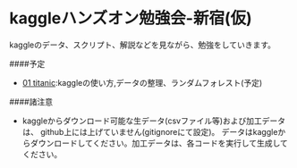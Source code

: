 # kaggleハンズオン勉強会-新宿(仮)

kaggleのデータ、スクリプト、解説などを見ながら、勉強をしていきます。

####予定
- [01 titanic](01):kaggleの使い方,データの整理、ランダムフォレスト(予定)

####諸注意
- kaggleからダウンロード可能な生データ(csvファイル等)および加工データは、
github上には上げていません(gitignoreにて設定)。
データはkaggleからダウンロードしてください。加工データは、各コードを実行して生成してください。
